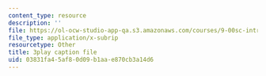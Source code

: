 ```yaml
---
content_type: resource
description: ''
file: https://ol-ocw-studio-app-qa.s3.amazonaws.com/courses/9-00sc-introduction-to-psychology-fall-2011/03831fa45af80d09b1aae870cb3a14d6_zPPsdsAQBx4.srt
file_type: application/x-subrip
resourcetype: Other
title: 3play caption file
uid: 03831fa4-5af8-0d09-b1aa-e870cb3a14d6
---
```

